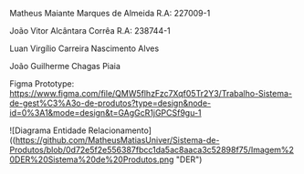 Matheus Maiante Marques de Almeida R.A: 227009-1

João Vitor Alcântara Corrêa R.A: 238744-1

Luan Virgílio Carreira Nascimento Alves

João Guilherme Chagas Piaia

Figma Prototype: https://www.figma.com/file/QMW5flhzFzc7Xqf05Tr2Y3/Trabalho-Sistema-de-gest%C3%A3o-de-produtos?type=design&node-id=0%3A1&mode=design&t=GAgGcR1jGPCSf9gu-1

![Diagrama Entidade Relacionamento]((https://github.com/MatheusMatiasUniver/Sistema-de-Produtos/blob/0d72e5f2e556387fbcc1da5ac8aaca3c52898f75/Imagem%20DER%20Sistema%20de%20Produtos.png "DER")

